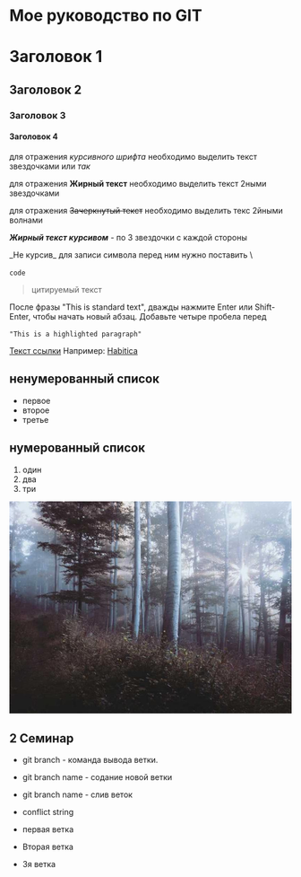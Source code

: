 # Мое руководство по GIT

# Заголовок 1
## Заголовок 2
### Заголовок 3
#### Заголовок 4

для отражения *курсивного* *шрифта* необходимо выделить текст звездочками
 или _так_ 

для отражения **Жирный текст** необходимо выделить текст 2ными звездочками

для отражения ~~Зачеркнутый текст~~ необходимо выделить текс 2йными волнами

***Жирный текст курсивом*** - по 3 звездочки с каждой стороны

\_Не курсив\_ для записи  символа перед ним нужно поставить \

`code`

> цитируемый текст

После фразы "This is standard text", дважды нажмите Enter или Shift-Enter, чтобы начать новый абзац. Добавьте четыре пробела перед

    "This is a highlighted paragraph"


[Текст ссылки](URL_ссылки)
Например:
[Habitica](https://habitica.com)

## ненумерованный список
* первое
* второе
* третье
## нумерованный список
1. один
2. два
3. три

![forest](/877-800x600.jpg)
## 2 Семинар 

* git branch - команда вывода ветки.
* git branch name - содание новой ветки
* git branch name - слив веток

* conflict string
* первая ветка
* Вторая ветка
* 3я ветка
